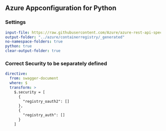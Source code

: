 ## Azure Appconfiguration for Python

### Settings
``` yaml
input-file: https://raw.githubusercontent.com/Azure/azure-rest-api-specs/b32177d9c30b9c3ec1eaad4d22bb1a3194bb631a/specification/containerregistry/data-plane/Azure.ContainerRegistry/preview/2019-08-15-preview/containerregistry.json
output-folder: "../azure/containerregistry/_generated"
no-namespace-folders: true
python: true
clear-output-folder: true
```


### Correct Security to be separately defined

``` yaml
directive:
  from: swagger-document
  where: $
  transform: >
    $.security = [
      {
        "registry_oauth2": []
      },
      {
        "registry_auth": []
      }
    ]
```
